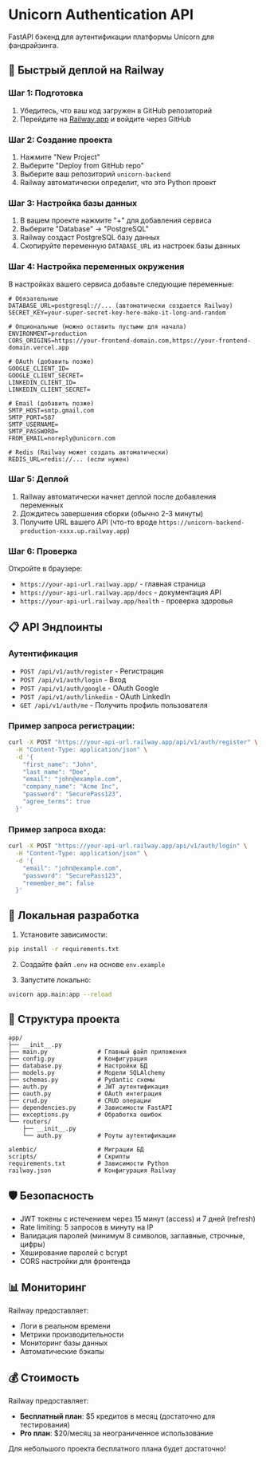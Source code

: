 # Unicorn Authentication API

FastAPI бэкенд для аутентификации платформы Unicorn для фандрайзинга.

## 🚀 Быстрый деплой на Railway

### Шаг 1: Подготовка

1. Убедитесь, что ваш код загружен в GitHub репозиторий
2. Перейдите на [Railway.app](https://railway.app) и войдите через GitHub

### Шаг 2: Создание проекта

1. Нажмите "New Project"
2. Выберите "Deploy from GitHub repo"
3. Выберите ваш репозиторий `unicorn-backend`
4. Railway автоматически определит, что это Python проект

### Шаг 3: Настройка базы данных

1. В вашем проекте нажмите "+" для добавления сервиса
2. Выберите "Database" → "PostgreSQL"
3. Railway создаст PostgreSQL базу данных
4. Скопируйте переменную `DATABASE_URL` из настроек базы данных

### Шаг 4: Настройка переменных окружения

В настройках вашего сервиса добавьте следующие переменные:

```env
# Обязательные
DATABASE_URL=postgresql://... (автоматически создается Railway)
SECRET_KEY=your-super-secret-key-here-make-it-long-and-random

# Опциональные (можно оставить пустыми для начала)
ENVIRONMENT=production
CORS_ORIGINS=https://your-frontend-domain.com,https://your-frontend-domain.vercel.app

# OAuth (добавить позже)
GOOGLE_CLIENT_ID=
GOOGLE_CLIENT_SECRET=
LINKEDIN_CLIENT_ID=
LINKEDIN_CLIENT_SECRET=

# Email (добавить позже)
SMTP_HOST=smtp.gmail.com
SMTP_PORT=587
SMTP_USERNAME=
SMTP_PASSWORD=
FROM_EMAIL=noreply@unicorn.com

# Redis (Railway может создать автоматически)
REDIS_URL=redis://... (если нужен)
```

### Шаг 5: Деплой

1. Railway автоматически начнет деплой после добавления переменных
2. Дождитесь завершения сборки (обычно 2-3 минуты)
3. Получите URL вашего API (что-то вроде `https://unicorn-backend-production-xxxx.up.railway.app`)

### Шаг 6: Проверка

Откройте в браузере:
- `https://your-api-url.railway.app/` - главная страница
- `https://your-api-url.railway.app/docs` - документация API
- `https://your-api-url.railway.app/health` - проверка здоровья

## 📋 API Эндпоинты

### Аутентификация

- `POST /api/v1/auth/register` - Регистрация
- `POST /api/v1/auth/login` - Вход
- `POST /api/v1/auth/google` - OAuth Google
- `POST /api/v1/auth/linkedin` - OAuth LinkedIn
- `GET /api/v1/auth/me` - Получить профиль пользователя

### Пример запроса регистрации:

```bash
curl -X POST "https://your-api-url.railway.app/api/v1/auth/register" \
  -H "Content-Type: application/json" \
  -d '{
    "first_name": "John",
    "last_name": "Doe",
    "email": "john@example.com",
    "company_name": "Acme Inc",
    "password": "SecurePass123",
    "agree_terms": true
  }'
```

### Пример запроса входа:

```bash
curl -X POST "https://your-api-url.railway.app/api/v1/auth/login" \
  -H "Content-Type: application/json" \
  -d '{
    "email": "john@example.com",
    "password": "SecurePass123",
    "remember_me": false
  }'
```

## 🔧 Локальная разработка

1. Установите зависимости:
```bash
pip install -r requirements.txt
```

2. Создайте файл `.env` на основе `env.example`

3. Запустите локально:
```bash
uvicorn app.main:app --reload
```

## 📝 Структура проекта

```
app/
├── __init__.py
├── main.py              # Главный файл приложения
├── config.py            # Конфигурация
├── database.py          # Настройки БД
├── models.py            # Модели SQLAlchemy
├── schemas.py           # Pydantic схемы
├── auth.py              # JWT аутентификация
├── oauth.py             # OAuth интеграция
├── crud.py              # CRUD операции
├── dependencies.py      # Зависимости FastAPI
├── exceptions.py        # Обработка ошибок
└── routers/
    ├── __init__.py
    └── auth.py          # Роуты аутентификации

alembic/                 # Миграции БД
scripts/                 # Скрипты
requirements.txt         # Зависимости Python
railway.json             # Конфигурация Railway
```

## 🛡️ Безопасность

- JWT токены с истечением через 15 минут (access) и 7 дней (refresh)
- Rate limiting: 5 запросов в минуту на IP
- Валидация паролей (минимум 8 символов, заглавные, строчные, цифры)
- Хеширование паролей с bcrypt
- CORS настройки для фронтенда

## 📊 Мониторинг

Railway предоставляет:
- Логи в реальном времени
- Метрики производительности
- Мониторинг базы данных
- Автоматические бэкапы

## 💰 Стоимость

Railway предоставляет:
- **Бесплатный план**: $5 кредитов в месяц (достаточно для тестирования)
- **Pro план**: $20/месяц за неограниченное использование

Для небольшого проекта бесплатного плана будет достаточно!
